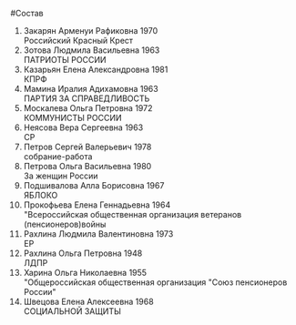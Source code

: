 #Состав
1. Закарян Арменуи Рафиковна 1970   
    Российский Красный Крест
2. Зотова Людмила Васильевна 1963   
    ПАТРИОТЫ РОССИИ
3. Казарьян Елена Александровна 1981   
    КПРФ
4. Мамина Иралия Адихамовна 1963   
    ПАРТИЯ ЗА СПРАВЕДЛИВОСТЬ
5. Москалева Ольга Петровна 1972   
    КОММУНИСТЫ РОССИИ
6. Неясова Вера Сергеевна 1963   
    СР
7. Петров Сергей Валерьевич 1978   
    собрание-работа
8. Петрова Ольга Васильевна 1980   
    За женщин России
9. Подшивалова Алла Борисовна 1967   
    ЯБЛОКО
10. Прокофьева Елена Геннадьевна 1964   
    "Всероссийская общественная организация ветеранов (пенсионеров)войны
11. Рахлина Людмила Валентиновна 1973   
    ЕР
12. Рахлина Ольга Петровна 1948   
    ЛДПР
13. Харина Ольга Николаевна 1955   
    "Общероссийская общественная организация "Союз пенсионеров России"
14. Швецова Елена Алексеевна 1968   
    СОЦИАЛЬНОЙ ЗАЩИТЫ
